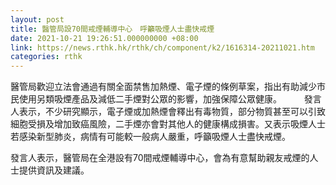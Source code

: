 ```yaml
---
layout: post
title: 醫管局設70間戒煙輔導中心　呼籲吸煙人士盡快戒煙
date: 2021-10-21 19:26:51.000000000 +08:00
link: https://news.rthk.hk/rthk/ch/component/k2/1616314-20211021.htm
categories: rthk
---
```


醫管局歡迎立法會通過有關全面禁售加熱煙、電子煙的條例草案，指出有助減少市民使用另類吸煙產品及減低二手煙對公眾的影響，加強保障公眾健康。
　　 
發言人表示，不少研究顯示，電子煙或加熱煙會釋出有毒物質，部分物質甚至可以引致細胞受損及增加致癌風險，二手煙亦會對其他人的健康構成損害。又表示吸煙人士若感染新型肺炎，病情有可能較一般病人嚴重，呼籲吸煙人士盡快戒煙。

發言人表示，醫管局在全港設有70間戒煙輔導中心，會為有意幫助親友戒煙的人士提供資訊及建議。
